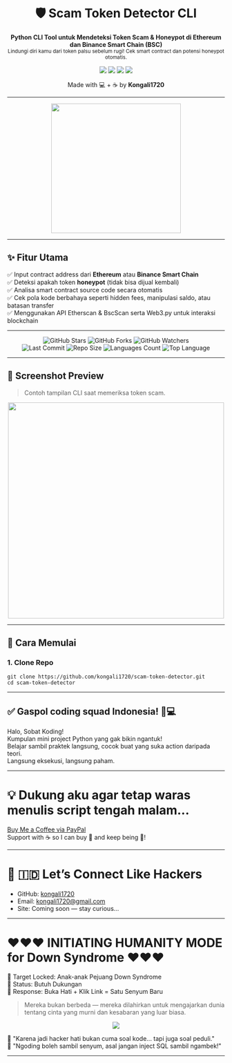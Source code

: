 <h1 align="center">🛡️ Scam Token Detector CLI</h1>
<p align="center">
  <b>Python CLI Tool untuk Mendeteksi Token Scam & Honeypot di Ethereum dan Binance Smart Chain (BSC)</b><br>
  <sub>Lindungi diri kamu dari token palsu sebelum rugi! Cek smart contract dan potensi honeypot otomatis.</sub>
</p>

<p align="center">
  <img src="https://img.shields.io/badge/Python-3.8+-blue?style=flat-square&logo=python">
  <img src="https://img.shields.io/badge/Status-Beta-yellowgreen?style=flat-square">
  <img src="https://img.shields.io/badge/Blockchain-Ethereum%20%7C%20BSC-purple?style=flat-square&logo=ethereum">
  <img src="https://img.shields.io/github/license/kongali1720/scam-token-detector?style=flat-square">
</p>

<p align="center">Made with 💻 + ☕ by <b>Kongali1720</b></p>

---

<p align="center">  
  <img src="https://media.giphy.com/media/l4pTfx2qLszoacZRS/giphy.gif" width="300"/>
</p>

---

## ✨ Fitur Utama

✅ Input contract address dari **Ethereum** atau **Binance Smart Chain**  
✅ Deteksi apakah token **honeypot** (tidak bisa dijual kembali)  
✅ Analisa smart contract source code secara otomatis  
✅ Cek pola kode berbahaya seperti hidden fees, manipulasi saldo, atau batasan transfer  
✅ Menggunakan API Etherscan & BscScan serta Web3.py untuk interaksi blockchain

---

<p align="center">
  <img src="https://img.shields.io/github/stars/kongali1720/scam-token-detector?style=social" alt="GitHub Stars" />
  <img src="https://img.shields.io/github/forks/kongali1720/scam-token-detector?style=social" alt="GitHub Forks" />
  <img src="https://img.shields.io/github/watchers/kongali1720/scam-token-detector?style=social" alt="GitHub Watchers" />
  <br>
  <img src="https://img.shields.io/github/last-commit/kongali1720/scam-token-detector?style=flat-square" alt="Last Commit" />
  <img src="https://img.shields.io/github/repo-size/kongali1720/scam-token-detector?style=flat-square" alt="Repo Size" />
  <img src="https://img.shields.io/github/languages/count/kongali1720/scam-token-detector?style=flat-square" alt="Languages Count" />
  <img src="https://img.shields.io/github/languages/top/kongali1720/scam-token-detector?style=flat-square" alt="Top Language" />
</p>

---

## 📸 Screenshot Preview

> Contoh tampilan CLI saat memeriksa token scam.

<p align="center">
  <img src="https://github.com/kongali1720/scam-token-detector/raw/main/assets/scam_detector_cli_demo.gif" width="500"/>
</p>

---

## 🚀 Cara Memulai

### 1. Clone Repo

    git clone https://github.com/kongali1720/scam-token-detector.git
    cd scam-token-detector
---

## ✅ Gaspol coding squad Indonesia! 🚀💻

Halo, Sobat Koding!  
Kumpulan mini project Python yang gak bikin ngantuk!  
Belajar sambil praktek langsung, cocok buat yang suka action daripada teori.  
Langsung eksekusi, langsung paham.

---

# 💡 Dukung aku agar tetap waras menulis script tengah malam...

[Buy Me a Coffee via PayPal](https://www.paypal.com/paypalme/bungtempong99)  
Support with ☕ so I can buy 🍜 and keep being 🧠!

---

# 🚀 🇮🇩 Let’s Connect Like Hackers

- GitHub: [kongali1720](https://github.com/kongali1720)  
- Email: [kongali1720@gmail.com](mailto:kongali1720@gmail.com)  
- Site: Coming soon — stay curious...

---

# ❤️❤❤️ INITIATING HUMANITY MODE for Down Syndrome ❤️❤❤️

🎯 Target Locked: Anak-anak Pejuang Down Syndrome  
📡 Status: Butuh Dukungan  
🧠 Response: Buka Hati + Klik Link = Satu Senyum Baru

> Mereka bukan berbeda — mereka dilahirkan untuk mengajarkan dunia tentang cinta yang murni dan kesabaran yang luar biasa.

<p align="center">
  <a href="https://mydonation4ds.github.io/" target="_blank">
    <img src="https://img.shields.io/badge/SUPPORT--NOW-%F0%9F%A7%A1-orange?style=for-the-badge&logo=heart" />
  </a>
</p>

🧡 "Karena jadi hacker hati bukan cuma soal kode... tapi juga soal peduli."  
🧠 "Ngoding boleh sambil senyum, asal jangan inject SQL sambil ngambek!"

---
